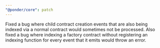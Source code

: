 ```yaml
---
"@ponder/core": patch
---
```


Fixed a bug where child contract creation events that are also being indexed via a normal contract would sometimes not be processed. Also fixed a bug where indexing a factory contract without registering an indexing function for every event that it emits would throw an error.

